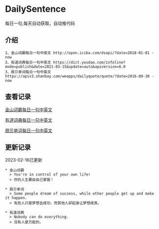 # DailySentence

每日一句,每天自动获取，自动推代码

## 介绍

```
1、金山词霸每日一句中英文 http://open.iciba.com/dsapi/?date=2018-01-01 - now
2、有道词典每日一句中英文 https://dict.youdao.com/infoline?mode=publish&date=2021-03-15&update=auto&apiversion=6.0
3、扇贝单词每日一句中英文 https://apiv3.shanbay.com/weapps/dailyquote/quote/?date=2016-09-30 - now
```

## 查看记录

[金山词霸每日一句中英文](./data/iciba/)

[有道词典每日一句中英文](./data/youdao/)

[扇贝单词每日一句中英文](./data/shanbay/)

## 更新记录
2023-02-16已更新 
```
* 金山词霸
  > You're in control of your own life!
  > 你的人生要由自己掌握！

* 扇贝单词
  > Some people dream of success, while other people get up and make it happen.
  > 有些人只是梦想去成功，而其他人却起身让梦想成真。

* 有道词典
  > Nobody can do everything.
  > 没有人是万能的。

```
